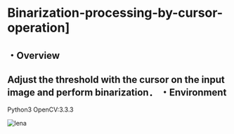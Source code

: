 # Binarization-processing-by-cursor-operation]

・Overview
-
 Adjust the threshold with the cursor on the input image and perform binarization．
・Environment
-
Python3
OpenCV:3.3.3

![lena](https://user-images.githubusercontent.com/43288669/61525051-a2fc6180-aa52-11e9-85ec-c6c1a9c91f7e.png)
